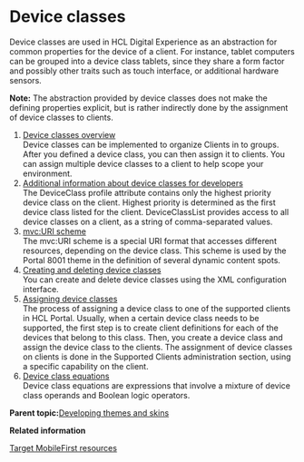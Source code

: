 # Device classes

Device classes are used in HCL Digital Experience as an abstraction for common properties for the device of a client. For instance, tablet computers can be grouped into a device class tablets, since they share a form factor and possibly other traits such as touch interface, or additional hardware sensors.

**Note:** The abstraction provided by device classes does not make the defining properties explicit, but is rather indirectly done by the assignment of device classes to clients.

1.  [Device classes overview](../dev-theme/themeopt_devclass_overview.md)  
Device classes can be implemented to organize Clients in to groups. After you defined a device class, you can then assign it to clients. You can assign multiple device classes to a client to help scope your environment.
2.  [Additional information about device classes for developers](../dev-theme/themeopt_devclass_devlop.md)  
The DeviceClass profile attribute contains only the highest priority device class on the client. Highest priority is determined as the first device class listed for the client. DeviceClassList provides access to all device classes on a client, as a string of comma-separated values.
3.  [mvc:URI scheme](../rwd/rwd_mvcuri_scheme.md)  
The mvc:URI scheme is a special URI format that accesses different resources, depending on the device class. This scheme is used by the Portal 8001 theme in the definition of several dynamic content spots.
4.  [Creating and deleting device classes](../dev-theme/themeopt_devclass_working.md)  
You can create and delete device classes using the XML configuration interface.
5.  [Assigning device classes](../dev-theme/themeopt_devclass_assign.md)  
The process of assigning a device class to one of the supported clients in HCL Portal. Usually, when a certain device class needs to be supported, the first step is to create client definitions for each of the devices that belong to this class. Then, you create a device class and assign the device class to the clients. The assignment of device classes on clients is done in the Supported Clients administration section, using a specific capability on the client.
6.  [Device class equations](../dev-theme/themeopt_devclass_equat.md)  
Device class equations are expressions that involve a mixture of device class operands and Boolean logic operators.

**Parent topic:**[Developing themes and skins](../dev-theme/themeopt_themes.md)

**Related information**  


[Target MobileFirst resources](../integrate/wl_device_classes.md)

